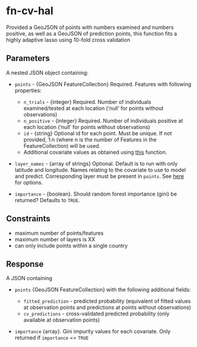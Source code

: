 # fn-cv-hal

Provided a GeoJSON of points with numbers examined and numbers positive, as well as a GeoJSON of prediction points, this function fits a highly adaptive lasso using 10-fold cross validation

## Parameters

A nested JSON object containing:
- `points` - {GeoJSON FeatureCollection} Required. Features with following properties:
  - `n_trials` - {integer} Required. Number of individuals examined/tested at each location (‘null’ for points without observations)
  - `n_positive` - {integer} Required. Number of individuals positive at each location (‘null’ for points without observations)
  - `id` - {string} Optional id for each point. Must be unique. If not provided, 1:n (where n is the number of Features in the FeatureCollection) will be used.
  - Additional covariate values as obtained using [this](https://github.com/disarm-platform/fn-covariate-extractor/blob/master/SPECS.md) function.

- `layer_names` - {array of strings} Optional. Default is to run with only latitude and longitude. Names relating to the covariate to use to model and predict. Corresponding layer must be present in `points`. See [here](https://github.com/disarm-platform/fn-covariate-extractor/blob/master/SPECS.md) for options.

- `importance` - {boolean}. Should random forest importance (gini) be returned? Defaults to `TRUE`.

## Constraints

- maximum number of points/features
- maximum number of layers is XX
- can only include points within a single country

## Response

A JSON containing

- `points` {GeoJSON FeatureCollection} with the following additional fields: 
	- `fitted_prediction` - predicted probability (equivalent of fitted values at observation points and predictions at points without observations)
	- `cv_predictions` - cross-validated predicted probability (only available at observation points)
	
- `importance` {array}. Gini impurity values for each covariate. Only returned if `importance` == `TRUE`